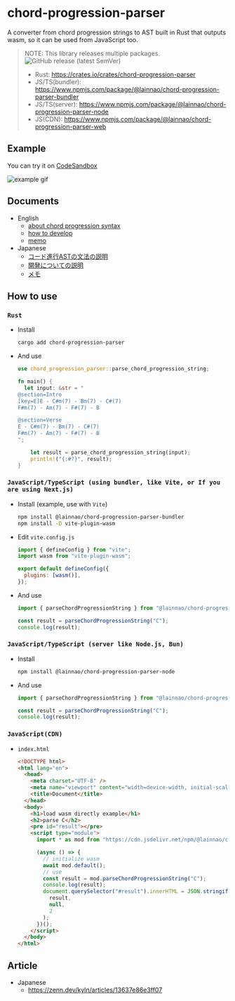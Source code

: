 # chord-progression-parser

A converter from chord progression strings to AST built in Rust that outputs wasm, so it can be used from JavaScript too.

> NOTE: This library releases multiple packages. ![GitHub release (latest SemVer)](https://img.shields.io/github/v/release/lainNao/chord-progression-parser)
>
> - Rust: <https://crates.io/crates/chord-progression-parser>
> - JS/TS(bundler): <https://www.npmjs.com/package/@lainnao/chord-progression-parser-bundler>
> - JS/TS(server): <https://www.npmjs.com/package/@lainnao/chord-progression-parser-node>
> - JS(CDN): <https://www.npmjs.com/package/@lainnao/chord-progression-parser-web>

## Example

You can try it on [CodeSandbox](https://codesandbox.io/p/devbox/vite-react-ts-forked-phmkrs?file=%2Fsrc%2FApp.tsx)

![example gif](https://i.imgur.com/kGwySIJ.gif)

## Documents

- English
  - [about chord progression syntax](./_docs/en/about-chord-progression-syntax.md)
  - [how to develop](./_docs/en/how-to-develop.md)
  - [memo](./_docs/en/memo.md)
- Japanese
  - [コード進行ASTの文法の説明](./_docs/ja/about-chord-progression-syntax.md)
  - [開発についての説明](./_docs/ja/how-to-develop.md)
  - [メモ](./_docs/ja/memo.md)

## How to use

### `Rust`

- Install

  ```sh
  cargo add chord-progression-parser
  ```

- And use

  ```rust
  use chord_progression_parser::parse_chord_progression_string;

  fn main() {
    let input: &str = "
  @section=Intro
  [key=E]E - C#m(7) - Bm(7) - C#(7)
  F#m(7) - Am(7) - F#(7) - B
  
  @section=Verse
  E - C#m(7) - Bm(7) - C#(7)
  F#m(7) - Am(7) - F#(7) - B
  ";

      let result = parse_chord_progression_string(input);
      println!("{:#?}", result);
  }
  ```

### `JavaScript/TypeScript (using bundler, like Vite, or If you are using Next.js)`

- Install (example, use with `Vite`)

  ```sh
  npm install @lainnao/chord-progression-parser-bundler
  npm install -D vite-plugin-wasm
  ```

- Edit `vite.config.js`

  ```js
  import { defineConfig } from "vite";
  import wasm from "vite-plugin-wasm";

  export default defineConfig({
    plugins: [wasm()],
  });
  ```

- And use

  ```typescript
  import { parseChordProgressionString } from "@lainnao/chord-progression-parser-bundler/chord_progression_parser";

  const result = parseChordProgressionString("C");
  console.log(result);
  ```

### `JavaScript/TypeScript (server like Node.js, Bun)`

- Install

  ```sh
  npm install @lainnao/chord-progression-parser-node
  ```

- And use

  ```typescript
  import { parseChordProgressionString } from "@lainnao/chord-progression-parser-node/chord_progression_parser";

  const result = parseChordProgressionString("C");
  console.log(result);
  ```

### `JavaScript(CDN)`

- `index.html`

  ```html
  <!DOCTYPE html>
  <html lang="en">
    <head>
      <meta charset="UTF-8" />
      <meta name="viewport" content="width=device-width, initial-scale=1.0" />
      <title>Document</title>
    </head>
    <body>
      <h1>load wasm directly example</h1>
      <h2>parse C</h2>
      <pre id="result"></pre>
      <script type="module">
        import * as mod from "https://cdn.jsdelivr.net/npm/@lainnao/chord-progression-parser-web@0.5.0/chord_progression_parser.js";

        (async () => {
          // initialize wasm
          await mod.default();
          // use
          const result = mod.parseChordProgressionString("C");
          console.log(result);
          document.querySelector("#result").innerHTML = JSON.stringify(
            result,
            null,
            2
          );
        })();
      </script>
    </body>
  </html>
  ```

## Article

- Japanese
  - <https://zenn.dev/kyln/articles/13637e86e3ff07>
